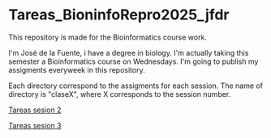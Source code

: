 # Tareas_BioninfoRepro2025_jfdr
This repository is made for the Bioinformatics course work.

I'm José de la Fuente, i have a degree in biology. I'm actually taking this semester a Bioinformatics course on Wednesdays.
I'm going to publish my assigments everyweek in this repository.

Each directory correspond to the assigments for each session. The name of directory is "claseX", where X corresponds to the session number.

[Tareas sesion 2](https://github.com/josedelafuenter22/Tareas_BioninfoRepro2025_jfdr/blob/main/clase2/Markdown%20tareas%20clase%202.md)

[Tareas sesion 3](https://github.com/josedelafuenter22/Tareas_BioninfoRepro2025_jfdr/blob/main/clase3/Tarea3.Rmd)
